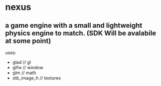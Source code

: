 # nexus
## a game engine with a small and lightweight physics engine to match. (SDK Will be avalabile at some point)
uses:
* glad // gl 
* glfw // window
* glm // math
* stb_image_h // textures
